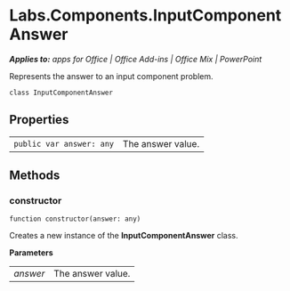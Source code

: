
# Labs.Components.InputComponentAnswer

 _**Applies to:** apps for Office | Office Add-ins | Office Mix | PowerPoint_

Represents the answer to an input component problem.

```
class InputComponentAnswer
```


## Properties


|||
|:-----|:-----|
| `public var answer: any`|The answer value.|

## Methods




### constructor

 `function constructor(answer: any)`

Creates a new instance of the  **InputComponentAnswer** class.

 **Parameters**


|||
|:-----|:-----|
| _answer_|The answer value.|
